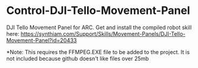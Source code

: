 # Control-DJI-Tello-Movement-Panel
DJI Tello Movement Panel for ARC. Get and install the compiled robot skill here: https://synthiam.com/Support/Skills/Movement-Panels/DJI-Tello-Movement-Panel?id=20433

*Note: This requires the FFMPEG.EXE file to be added to the project. It is not included because github doesn't like files over 25mb

